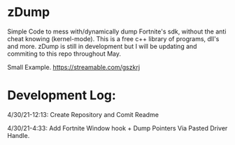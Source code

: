 # zDump

Simple Code to mess with/dynamically dump Fortnite's sdk, without the anti cheat knowing (kernel-mode). This is a free c++ library of programs, dll's and more. zDump is still in development but I will be updating and commiting to this repo throughout May.


Small Example.
https://streamable.com/gszkrj



# Development Log:

4/30/21-12:13: Create Repository and Comit Readme

4/30/21-4:33: Add Fortnite Window hook + Dump Pointers Via Pasted Driver Handle.
